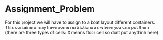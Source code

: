 # Assignment_Problem
For this project we will have to assign to a boat layout different containers. This containers may have some restrictions as where you cna put them (there are three types of cells: X means floor cell so dont put anythinh here)
